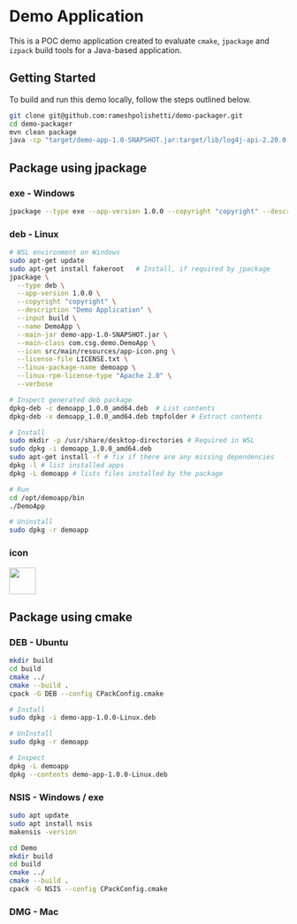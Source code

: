 # Demo Application
This is a POC demo application created to evaluate `cmake`, `jpackage` and `izpack` build tools for a Java-based application.

## Getting Started
To build and run this demo locally, follow the steps outlined below.
```bash
git clone git@github.com:rameshpolishetti/demo-packager.git
cd demo-packager
mvn clean package
java -cp "target/demo-app-1.0-SNAPSHOT.jar:target/lib/log4j-api-2.20.0.jar:target/lib/log4j-core-2.20.0.jar" com.csg.demo.DemoApp

```

## Package using jpackage

### exe - Windows

```bash
jpackage --type exe --app-version 1.0.0 --copyright "copyright" --description "Demo Application" --input build --name DemoApp --main-jar demo-app-1.0-SNAPSHOT.jar --main-class com.csg.demo.DemoApp --icon src/main/resources/app-icon.ico --license-file LICENSE.txt --win-dir-chooser --win-menu --win-shortcut-prompt --verbose
```

### deb - Linux

```bash
# WSL environment on Windows
sudo apt-get update
sudo apt-get install fakeroot   # Install, if required by jpackage
jpackage \
  --type deb \
  --app-version 1.0.0 \
  --copyright "copyright" \
  --description "Demo Application" \
  --input build \
  --name DemoApp \
  --main-jar demo-app-1.0-SNAPSHOT.jar \
  --main-class com.csg.demo.DemoApp \
  --icon src/main/resources/app-icon.png \
  --license-file LICENSE.txt \
  --linux-package-name demoapp \
  --linux-rpm-license-type "Apache 2.0" \
  --verbose

# Inspect generated deb package
dpkg-deb -c demoapp_1.0.0_amd64.deb  # List contents
dpkg-deb -x demoapp_1.0.0_amd64.deb tmpfolder # Extract contents

# Install
sudo mkdir -p /usr/share/desktop-directories # Required in WSL
sudo dpkg -i demoapp_1.0.0_amd64.deb
sudo apt-get install -f # fix if there are any missing dependencies
dpkg -l # list installed apps
dpkg -L demoapp # lists files installed by the package

# Run
cd /opt/demoapp/bin
./DemoApp

# Uninstall
sudo dpkg -r demoapp
```

### icon
<img src="https://icons.iconarchive.com/icons/papirus-team/papirus-apps/48/gtk3-demo-icon.png" width="48" height="48">


## Package using cmake

### DEB - Ubuntu
```bash
mkdir build
cd build
cmake ../
cmake --build .
cpack -G DEB --config CPackConfig.cmake

# Install
sudo dpkg -i demo-app-1.0.0-Linux.deb

# UnInstall
sudo dpkg -r demoapp

# Inspect
dpkg -L demoapp
dpkg --contents demo-app-1.0.0-Linux.deb
```

### NSIS - Windows / exe

```bash
sudo apt update
sudo apt install nsis
makensis -version

cd Demo
mkdir build
cd build
cmake ../
cmake --build .
cpack -G NSIS --config CPackConfig.cmake
```

### DMG - Mac

```bash
```